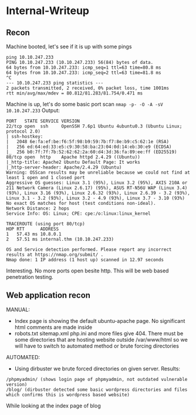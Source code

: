 # Internal-Writeup
## Recon

Machine booted, let's see if it is up with some pings
```
ping 10.10.247.233                         
PING 10.10.247.233 (10.10.247.233) 56(84) bytes of data.
64 bytes from 10.10.247.233: icmp_seq=1 ttl=63 time=80.8 ms
64 bytes from 10.10.247.233: icmp_seq=2 ttl=63 time=81.8 ms
^C
--- 10.10.247.233 ping statistics ---
2 packets transmitted, 2 received, 0% packet loss, time 1001ms
rtt min/avg/max/mdev = 80.812/81.283/81.754/0.471 ms
```

Machine is up, let's do some basic port scan
`nmap -p- -O -A -sV 10.10.247.233`
Output:
```
PORT   STATE SERVICE VERSION
22/tcp open  ssh     OpenSSH 7.6p1 Ubuntu 4ubuntu0.3 (Ubuntu Linux; protocol 2.0)
| ssh-hostkey: 
|   2048 6e:fa:ef:be:f6:5f:98:b9:59:7b:f7:8e:b9:c5:62:1e (RSA)
|   256 ed:64:ed:33:e5:c9:30:58:ba:23:04:0d:14:eb:30:e9 (ECDSA)
|_  256 b0:7f:7f:7b:52:62:62:2a:60:d4:3d:36:fa:89:ee:ff (ED25519)
80/tcp open  http    Apache httpd 2.4.29 ((Ubuntu))
|_http-title: Apache2 Ubuntu Default Page: It works
|_http-server-header: Apache/2.4.29 (Ubuntu)
Warning: OSScan results may be unreliable because we could not find at least 1 open and 1 closed port
Aggressive OS guesses: Linux 3.1 (95%), Linux 3.2 (95%), AXIS 210A or 211 Network Camera (Linux 2.6.17) (95%), ASUS RT-N56U WAP (Linux 3.4) (93%), Linux 3.16 (93%), Linux 2.6.32 (93%), Linux 2.6.39 - 3.2 (93%), Linux 3.1 - 3.2 (93%), Linux 3.2 - 4.9 (93%), Linux 3.7 - 3.10 (93%)
No exact OS matches for host (test conditions non-ideal).
Network Distance: 2 hops
Service Info: OS: Linux; CPE: cpe:/o:linux:linux_kernel

TRACEROUTE (using port 80/tcp)
HOP RTT      ADDRESS
1   57.43 ms 10.8.0.1
2   57.51 ms internal.thm (10.10.247.233)

OS and Service detection performed. Please report any incorrect results at https://nmap.org/submit/ .
Nmap done: 1 IP address (1 host up) scanned in 12.97 seconds
```
Interesting. No more ports open besite http. This will be web based penetration testing.

## Web application recon
MANUAL:
- Index page is showing the default ubuntu-apache page. No significant html comments are made inside
- robots.txt sitemap.xml php.ini and more files give 404. There must be some directories that are hosting website outside /var/www/html so we will have to switch to automated method or brute forcing directories

AUTOMATED:
- Using dirbuster we brute forced directories on given server.
Results:
```
/phpmyadmin/ (shows login page of phpmyadmin, not outdated vulnerable version)
/blog/ (dirbuster detected some basic wordpress directories and files which confirms this is wordpress based website)
```

While looking at the index page of blog
